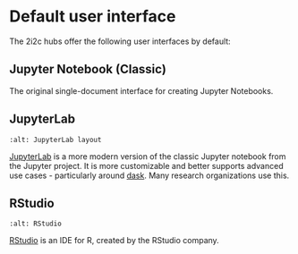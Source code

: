 # Default user interface

The 2i2c hubs offer the following user interfaces by default:

## Jupyter Notebook (Classic)

The original single-document interface for creating Jupyter Notebooks.

## JupyterLab


```{figure} ../../images/jupyterlab.png
:alt: JupyterLab layout
```

[JupyterLab](https://github.com/jupyterlab/jupyterlab) is a more modern version of the classic Jupyter notebook from
the Jupyter project. It is more customizable and better supports advanced use cases - particularly around [dask](https://dask.org). Many
research organizations use this.

## RStudio

```{figure} ../../images/rstudio.png
:alt: RStudio
```

[RStudio](https://rstudio.com) is an IDE for R, created by the RStudio company.

